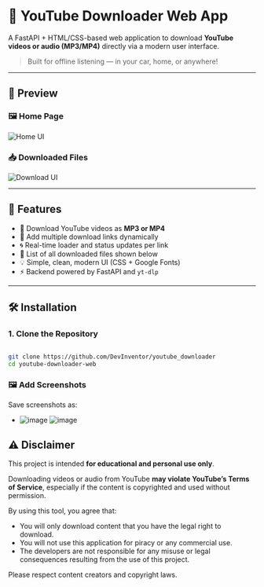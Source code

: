 # 🎵 YouTube Downloader Web App

A FastAPI + HTML/CSS-based web application to download **YouTube videos or audio (MP3/MP4)** directly via a modern user interface.

> Built for offline listening — in your car, home, or anywhere!

---

## 📸 Preview

### 🖼️ Home Page
![Home UI](screenshots/home_ui.png)

### 📥 Downloaded Files
![Download UI](screenshots/download_list.png)

---

## 🚀 Features

- 🎯 Download YouTube videos as **MP3 or MP4**
- 🔁 Add multiple download links dynamically
- 🌀 Real-time loader and status updates per link
- 📂 List of all downloaded files shown below
- 💡 Simple, clean, modern UI (CSS + Google Fonts)
- ⚡ Backend powered by FastAPI and `yt-dlp`

---

## 🛠️ Installation

### 1. Clone the Repository

```bash

git clone https://github.com/DevInventor/youtube_downloader
cd youtube-downloader-web
```

### 🖼️ Add Screenshots

Save screenshots as:

- ![image](https://github.com/user-attachments/assets/87878426-f18f-49bb-9599-3488ab1f1d35)
![image](https://github.com/user-attachments/assets/d960ab90-65e0-4931-8af0-5071d0d75119)


## ⚠️ Disclaimer

This project is intended **for educational and personal use only**.

Downloading videos or audio from YouTube **may violate YouTube’s Terms of Service**, especially if the content is copyrighted and used without permission.

By using this tool, you agree that:
- You will only download content that you have the legal right to download.
- You will not use this application for piracy or any commercial use.
- The developers are not responsible for any misuse or legal consequences resulting from the use of this project.

Please respect content creators and copyright laws.
